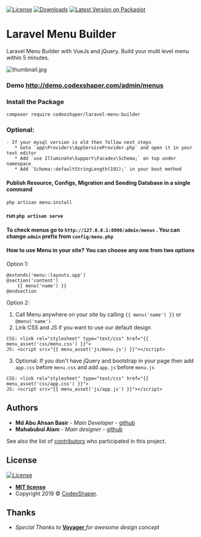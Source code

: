 [![License](http://img.shields.io/:license-mit-blue.svg?style=flat-square)](http://badges.mit-license.org)
[![Downloads](https://poser.pugx.org/Codexshaper/laravel-menu-builder/d/total.svg)](https://packagist.org/packages/Codexshaper/laravel-menu-builder)
[![Latest Version on Packagist](https://img.shields.io/packagist/v/Codexshaper/laravel-menu-builder.svg?style=flat-square)](https://packagist.org/packages/Codexshaper/laravel-menu-builder)

# Laravel Menu Builder
Laravel Menu Builder with VueJs and jQuery. Build your multi level menu within 5 minutes.

![thumbnail.jpg](https://imgbbb.com/images/2019/10/03/thumbnail.jpg)

### Demo http://demo.codexshaper.com/admin/menus

### Install the Package

```
composer require codexshaper/laravel-menu-builder
```

### Optional:

    - If your mysql version is old then follow next steps
       * Goto `app\Providers\AppServiceProvider.php` and open it in your text editor
       * Add `use Illuminate\Support\Facades\Schema;` on top under namespace
       * Add `Schema::defaultStringLength(191);` in your boot method
       
#### Publish Resource, Configs, Migration and Seeding Database in a single command

```
php artisan menu:install
```
#### run `php artisan serve`

#### To check menus go to `http://127.0.0.1:8000/admin/menus` . You can change `admin` prefix from `config/menu.php`

#### How to use Menu in your site? You can choose any one from two options

Option 1:
```
@extends('menu::layouts.app')
@section('content')
    {{ menu('name') }}
@endsection
```
Option 2:
1. Call Menu anywhere on your site by calling `{{ menu('name') }}` or `@menu('name')`
2. Link CSS and JS if you want to use our default design 
```
CSS: <link rel="stylesheet" type="text/css" href="{{ menu_asset('css/menu.css') }}">
JS: <script src="{{ menu_asset('js/menu.js') }}"></script> 
```
3. Optional: If you don't have jQuery and bootstrap in your page then add `app.css` before `menu.css` and add `app.js` before `menu.js`
```
CSS: <link rel="stylesheet" type="text/css" href="{{ menu_asset('css/app.css') }}">
JS: <script src="{{ menu_asset('js/app.js') }}"></script>
```

## Authors

* **Md Abu Ahsan Basir** - *Main Developer* - [github](https://github.com/maab16)
* **Mahabubul Alam** - *Main designer* - [github](https://github.com/mahabubul1)

See also the list of [contributors](https://github.com/laravel-menu-builder/contributors) who participated in this project.

## License

[![License](http://img.shields.io/:license-mit-blue.svg?style=flat-square)](http://badges.mit-license.org)

- **[MIT license](http://opensource.org/licenses/mit-license.php)**
- Copyright 2019 © <a href="https://github.com/Codexshaper/laravel-menu-builder/blob/master/LICENSE" target="_blank">CodexShaper</a>.

## Thanks
* *Special Thanks to* <a href="https://github.com/the-control-group/voyager"> **Voyager** </a> *for awesome design concept*
